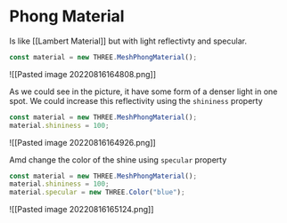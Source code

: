 # Phong Material
Is like [[Lambert Material]] but with light reflectivty and specular. 

```js
const material = new THREE.MeshPhongMaterial();
```

![[Pasted image 20220816164808.png]]

As we could see in the picture, it have some form of a denser light in one spot. We could increase this reflectivity using the `shininess` property
```js
const material = new THREE.MeshPhongMaterial();
material.shininess = 100;
```

![[Pasted image 20220816164926.png]]

Amd change the color of the shine using `specular` property
```js
const material = new THREE.MeshPhongMaterial();
material.shininess = 100;
material.specular = new THREE.Color("blue");
```
![[Pasted image 20220816165124.png]]
